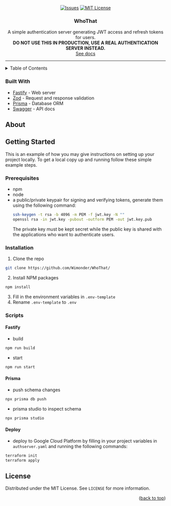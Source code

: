 <div id="top" align="center">

[![Issues][issues-shield]][issues-url]
[![MIT License][license-shield]][license-url]

</div>

<div align="center">
  <h3 align="center">WhoThat</h3>

  <p align="center">
    A simple authentication server generating JWT access and refresh tokens for users.
    <br/>
    <b>DO NOT USE THIS IN PRODUCTION, USE A REAL AUTHENTICATION SERVER INSTEAD.</b>
    <br />
    <a href="https://whothat.wimon.dev/">See docs</a>
  </p>
</div>

<hr/>

<!-- TABLE OF CONTENTS -->
<details>
  <summary>Table of Contents</summary>
  <ol>
    <li>
      <a href="#about">About</a>
      <a href="#getting-started">Getting Started</a>
      <ul>
        <li><a href="#prerequisites">Prerequisites</a></li>
        <li><a href="#installation">Installation</a></li>
        <li><a href="#scripts">Scripts</a></li>
      </ul>
    </li>
    <li><a href="#license">License</a></li>
  </ol>
</details>

### Built With

- [Fastify](https://www.fastify.io/) - Web server
- [Zod](https://github.com/colinhacks/zod) - Request and response validation
- [Prisma](https://www.prisma.io/) - Database ORM
- [Swagger](https://swagger.io/) - API docs

<!-- ABOUT -->

## About

<!-- GETTING STARTED -->

## Getting Started

This is an example of how you may give instructions on setting up your project locally.
To get a local copy up and running follow these simple example steps.

### Prerequisites

- npm
- node
- a public/private keypair for signing and verifying tokens, generate them using the following command:
  ```bash
  ssh-keygen -t rsa -b 4096 -m PEM -f jwt.key -N ""
  openssl rsa -in jwt.key -pubout -outform PEM -out jwt.key.pub
  ```
  The private key must be kept secret while the public key is shared with the applications who want to authenticate users.

### Installation

1. Clone the repo

```sh
git clone https://github.com/Wimonder/WhoThat/
```

2. Install NPM packages

```sh
npm install
```

3. Fill in the environment variables in `.env-template`
4. Rename `.env-template` to `.env`

### Scripts

#### Fastify

- build

```sh
npm run build
```

- start

```sh
npm run start
```

#### Prisma

- push schema changes

```sh
npx prisma db push
```

- prisma studio to inspect schema

```sh
npx prisma studio
```

#### Deploy

- deploy to Google Cloud Platform by filling in your project variables in `authserver.yaml` and running the following commands:

```sh
terraform init
terraform apply
```

<!-- LICENSE -->

## License

Distributed under the MIT License. See `LICENSE` for more information.

<p align="right">(<a href="#top">back to top</a>)</p>

<!-- MARKDOWN LINKS & IMAGES -->
<!-- https://www.markdownguide.org/basic-syntax/#reference-style-links -->

[issues-shield]: https://img.shields.io/github/issues/Wimonder/WhoThat.svg?style=for-the-badge
[issues-url]: https://github.com/Wimonder/WhoThat/issues
[license-shield]: https://img.shields.io/github/license/Wimonder/WhoThat.svg?style=for-the-badge
[license-url]: https://github.com/Wimonder/WhoThat/blob/main/LICENSE
